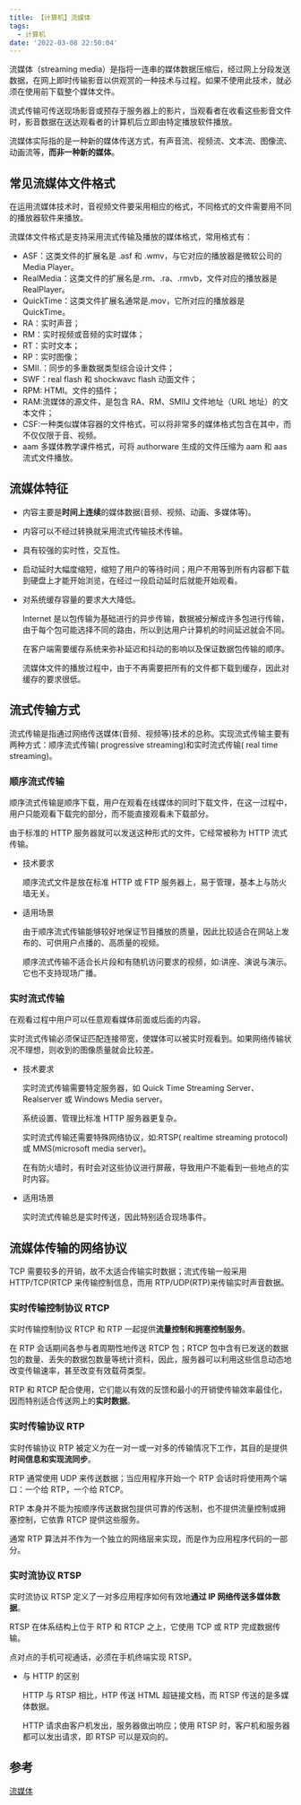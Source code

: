 ```yaml
---
title: 【计算机】流媒体
tags:
  - 计算机
date: '2022-03-08 22:50:04'
---
```


流媒体（streaming media）是指将一连串的媒体数据压缩后，经过网上分段发送数据，在网上即时传输影音以供观赏的一种技术与过程。如果不使用此技术，就必须在使用前下载整个媒体文件。

流式传输可传送现场影音或预存于服务器上的影片，当观看者在收看这些影音文件时，影音数据在送达观看者的计算机后立即由特定播放软件播放。

流媒体实际指的是一种新的媒体传送方式，有声音流、视频流、文本流、图像流、动画流等，**而非一种新的媒体**。

## 常见流媒体文件格式

在运用流媒体技术时，音视频文件要采用相应的格式，不同格式的文件需要用不同的播放器软件来播放。

流媒体文件格式是支持采用流式传输及播放的媒体格式，常用格式有：

- ASF：这类文件的扩展名是 .asf 和 .wmv，与它对应的播放器是微软公司的 Media Player。
- ReaIMedia：这类文件的扩展名是.rm、.ra、.rmvb，文件对应的播放器是 ReaIPlayer。
- QuickTime：这类文件扩展名通常是.mov，它所对应的播放器是QuickTime。
- RA：实时声音；
- RM：实时视频或音频的实时媒体；
- RT：实时文本；
- RP：实时图像；
- SMII.：同步的多重数据类型综合设计文件；
- SWF：real flash 和 shockwavc flash 动面文件；
- RPM: HTMI。文件的插件；
- RAM:流媒体的源文件，是包含 RA、RM、SMIIJ 文件地址（URL 地址）的文本文件；
- CSF:一种类似媒体容器的文件格式，可以将非常多的媒体格式包含在其中，而不仅仅限于音、视频。
- aam 多媒体教学课件格式，可将 authorware 生成的文件压缩为 aam 和 aas 流式文件播放。

## 流媒体特征

- 内容主要是**时间上连续**的媒体数据(音频、视频、动画、多媒体等)。
- 内容可以不经过转换就采用流式传输技术传输。
- 具有较强的实时性，交互性。
- 启动延时大幅度缩短，缩短了用户的等待时间；用户不用等到所有内容都下载到硬盘上才能开始浏览，在经过一段启动延时后就能开始观看。
- 对系统缓存容量的要求大大降低。

  Internet 是以包传输为基础进行的异步传输，数据被分解成许多包进行传输，由于每个包可能选择不同的路由，所以到达用户计算机的时间延迟就会不同。

  在客户端需要缓存系统来弥补延迟和抖动的影响以及保证数据包传输的顺序。

  流媒体文件的播放过程中，由于不再需要把所有的文件都下载到缓存，因此对缓存的要求很低。

## 流式传输方式

流式传输是指通过网络传送媒体(音频、视频等)技术的总称。实现流式传输主要有两种方式：顺序流式传输( progressive streaming)和实时流式传输( real time streaming)。

### 顺序流式传输

顺序流式传输是顺序下载，用户在观看在线媒体的同时下载文件，在这一过程中，用户只能观看下载完的部分，而不能直接观看未下载部分。

由于标准的 HTTP 服务器就可以发送这种形式的文件，它经常被称为 HTTP 流式传输。

- 技术要求

  顺序流式文件是放在标准 HTTP 或 FTP 服务器上，易于管理，基本上与防火墙无关。

- 适用场景

  由于顺序流式传输能够较好地保证节目播放的质量，因此比较适合在网站上发布的、可供用户点播的、高质量的视频。

  顺序流式传输不适合长片段和有随机访问要求的视频，如:讲座、演说与演示。它也不支持现场广播。

### 实时流式传输

在观看过程中用户可以任意观看媒体前面或后面的内容。

实时流式传输必须保证匹配连接带宽，使媒体可以被实时观看到。如果网络传输状况不理想，则收到的图像质量就会比较差。

- 技术要求

  实时流式传输需要特定服务器，如 Quick Time Streaming Server、 Realserver 或 Windows Media server。

  系统设置、管理比标准 HTTP 服务器更复杂。

  实时流式传输还需要特殊网络协议，如:RTSP( realtime streaming protocol)或 MMS(microsoft media server)。

  在有防火墙时，有时会对这些协议进行屏蔽，导致用户不能看到一些地点的实时内容。

- 适用场景

  实时流式传输总是实时传送，因此特别适合现场事件。

## 流媒体传输的网络协议

TCP 需要较多的开销，故不太适合传输实时数据；流式传输一般采用 HTTP/TCP(RTCP 来传输控制信息，而用 RTP/UDP(RTP)来传输实时声音数据。

### 实时传输控制协议 RTCP

实时传输控制协议 RTCP 和 RTP 一起提供**流量控制和拥塞控制服务**。

在 RTP 会话期间各参与者周期性地传送 RTCP 包；RTCP 包中含有已发送的数据包的数量、丢失的数据包数量等统计资料，因此，服务器可以利用这些信息动态地改变传输速率，甚至改变有效载荷类型。

RTP 和 RTCP 配合使用，它们能以有效的反馈和最小的开销使传输效率最佳化，因而特别适合传送网上的**实时数据**。

### 实时传输协议 RTP

实时传输协议 RTP 被定义为在一对一或一对多的传输情况下工作，其目的是提供**时间信息和实现流同步**。

RTP 通常使用 UDP 来传送数据；当应用程序开始一个 RTP 会话时将使用两个端口：一个给 RTP，一个给 RTCP。

RTP 本身并不能为按顺序传送数据包提供可靠的传送制，也不提供流量控制或拥塞控制，它依靠 RTCP 提供这些服务。

通常 RTP 算法并不作为一个独立的网络层来实现，而是作为应用程序代码的一部分。

### 实时流协议 RTSP

实时流协议 RTSP 定义了一对多应用程序如何有效地**通过 IP 网络传送多媒体数据**。

RTSP 在体系结构上位于 RTP 和 RTCP 之上，它使用 TCP 或 RTP 完成数据传输。

点对点的手机可视通话，必须在手机终端实现 RTSP。

- 与 HTTP 的区别

  HTTP 与 RTSP 相比，HTP 传送 HTML 超链接文档，而 RTSP 传送的是多媒体数据。

  HTTP 请求由客户机发出，服务器做出响应；使用 RTSP 时，客户机和服务器都可以发出请求，即 RTSP 可以是双向的。

## 参考

[流媒体](https://baike.baidu.com/item/%E6%B5%81%E5%AA%92%E4%BD%93/98740?fr=aladdin)
